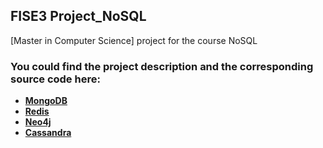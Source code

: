 ## FISE3 Project_NoSQL

[Master in Computer Science] project for the course NoSQL 


### You could find the project description and the corresponding source code here:
* [**MongoDB**](./mongoDB/README.md)
* [**Redis**](./redis/README.md)
* [**Neo4j**](./neo4j/README.md)
* [**Cassandra**](./cassandra/README.md)
